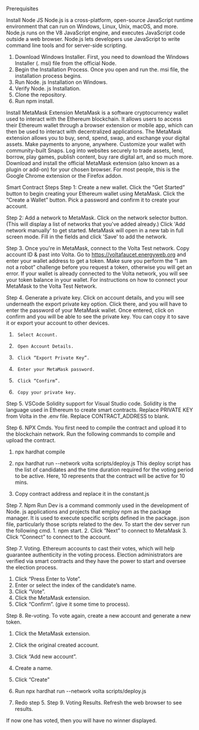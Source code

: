 Prerequisites

Install Node JS
Node.js is a cross-platform, open-source JavaScript runtime environment that can run on Windows, Linux, Unix, macOS, and more. Node.js runs on the V8 JavaScript engine, and executes JavaScript code outside a web browser. Node.js lets developers use JavaScript to write command line tools and for server-side scripting.
1.  Download Windows Installer. First, you need to download the Windows Installer (. msi) file from the official Node.
2.  Begin the Installation Process. Once you open and run the. msi file, the installation process begins.
3.  Run Node. js Installation on Windows.
4.  Verify Node. js Installation.
5.  Clone the repository.
6.  Run npm install.


 
Install MetaMask Extension 
MetaMask is a software cryptocurrency wallet used to interact with the Ethereum blockchain. It allows users to access their Ethereum wallet through a browser extension or mobile app, which can then be used to interact with decentralized applications. 
The MetaMask extension allows you to buy, send, spend, swap, and exchange your digital assets. Make payments to anyone, anywhere. Customize your wallet with community-built Snaps. Log into websites securely to trade assets, lend, borrow, play games, publish content, buy rare digital art, and so much more. 
Download and install the official MetaMask extension (also known as a plugin or add-on) for your chosen browser. For most people, this is the Google Chrome extension or the Firefox addon.



Smart Contract Steps 
Step 1: Create a new wallet. 
Click the “Get Started” button to begin creating your Ethereum wallet using MetaMask. 
Click the “Create a Wallet” button. 
Pick a password and confirm it to create your account.
 
Step 2: Add a network to MetaMask. 
Click on the network selector button. (This will display a list of networks that you've added already.) 
Click 'Add network manually' to get started. MetaMask will open in a new tab in full screen mode. 
Fill in the fields and click 'Save' to add the network.
  
 


Step 3. Once you're in MetaMask, connect to the Volta Test network. Copy account ID & past into Volta. Go to https://voltafaucet.energyweb.org and enter your wallet address to get a token. Make sure you perform the “I am not a robot” challenge before you request a token, otherwise you will get an error. If your wallet is already connected to the Volta network, you will see your token balance in your wallet. For instructions on how to connect your MetaMask to the Volta Test Network.
  
Step 4. Generate a private key. Click on account details, and you will see underneath the export private key option. Click there, and you will have to enter the password of your MetaMask wallet. Once entered, click on confirm and you will be able to see the private key. You can copy it to save it or export your account to other devices.
1.  	Select Account.
2.  	Open Account Details.
3.  	Click “Export Private Key”.
4.  	Enter your MetaMask password.
5.  	Click “Confirm”.
6.  	Copy your private key.


 
Step 5. VSCode Solidity support for Visual Studio code. Solidity is the language used in Ethereum to create smart contracts. Replace PRIVATE KEY from Volta in the .env file. Replace CONTRACT_ADDRESS to blank. 


Step 6. NPX Cmds. You first need to compile the contract and upload it to the blockchain network. Run the following commands to compile and upload the contract.

1.	npx hardhat compile
2.	npx hardhat run --network volta scripts/deploy.js
This deploy script has the list of candidates and the time duration required for the voting period to be active. Here, 10 represents that the contract will be active for 10 mins.


3.    Copy contract address and replace it in the constant.js 

Step 7. Npm Run Dev is a command commonly used in the development of Node. js applications and projects that employ npm as the package manager. It is used to execute specific scripts defined in the package. json file, particularly those scripts related to the dev. To start the dev server run the following cmd.
	1. npm start.
	2. Click “Next” to connect to MetaMask
	3. Click “Connect” to connect to the account. 




 
Step 7. Voting. Ethereum accounts to cast their votes, which will help guarantee authenticity in the voting process. Election administrators are verified via smart contracts and they have the power to start and oversee the election process. 
1.	Click “Press Enter to Vote”. 
2.	Enter or select the index of the candidate’s name.
3.	Click “Vote”.
4.	Click the MetaMask extension. 
5.	Click “Confirm”. (give it some time to process).

Step 8. Re-voting. To vote again, create a new account and generate a new token. 
1.	Click the MetaMask extension. 
2.	Click the original created account.
3.	Click “Add new account”. 
4.	Create a name.
5.	Click “Create”
 
6.	Run npx hardhat run --network volta scripts/deploy.js
7.	Redo step 5.
Step 9. Voting Results. Refresh the web browser to see results. 





If now one has voted, then you will have no winner displayed.


